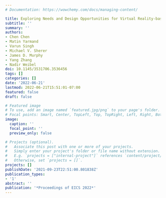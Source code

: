 ```yaml
---
# Documentation: https://wowchemy.com/docs/managing-content/

title: Exploring Needs and Design Opportunities for Virtual Reality-based Contour Delineations of Medical Structures
subtitle: ''
summary: ''
authors:
- Chen Chen
- Matin Yarmand
- Varun Singh
- Michael V. Sherer
- James D. Murphy
- Yang Zhang
- Nadir Weibel
doi: 10.1145/3531706.3536456
tags: []
categories: []
date: '2022-06-21'
lastmod: 2022-06-21T15:51:01-07:00
featured: false
draft: false

# Featured image
# To use, add an image named `featured.jpg/png` to your page's folder.
# Focal points: Smart, Center, TopLeft, Top, TopRight, Left, Right, BottomLeft, Bottom, BottomRight.
image:
  caption: ''
  focal_point: ''
  preview_only: false

# Projects (optional).
#   Associate this post with one or more of your projects.
#   Simply enter your project's folder or file name without extension.
#   E.g. `projects = ["internal-project"]` references `content/project/deep-learning/index.md`.
#   Otherwise, set `projects = []`.
projects: []
publishDate: '2021-09-23T22:51:00.801838Z'
publication_types:
- '1'
abstract: ''
publication: '*Proceedings of EICS 2022*'
---
```

